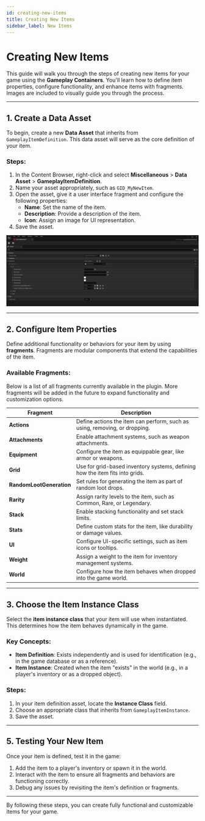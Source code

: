 ```yaml
---
id: creating-new-items
title: Creating New Items
sidebar_label: New Items
---
```


# Creating New Items

This guide will walk you through the steps of creating new items for your game using the **Gameplay Containers**. You'll learn how to define item properties, configure functionality, and enhance items with fragments. Images are included to visually guide you through the process.

---

## 1. Create a Data Asset

To begin, create a new **Data Asset** that inherits from `GameplayItemDefinition`. This data asset will serve as the core definition of your item.

### Steps:
1. In the Content Browser, right-click and select **Miscellaneous** > **Data Asset** > **GameplayItemDefinition**.
2. Name your asset appropriately, such as `GID_MyNewItem`.
3. Open the asset, give it a user interface fragment and configure the following properties:
   - **Name**: Set the name of the item.
   - **Description**: Provide a description of the item.
   - **Icon**: Assign an image for UI representation.
4. Save the asset.

![GameplayItemDefinition Properties](./images/01.png)

---

## 2. Configure Item Properties

Define additional functionality or behaviors for your item by using **fragments**. Fragments are modular components that extend the capabilities of the item.

### Available Fragments:

Below is a list of all fragments currently available in the plugin. More fragments will be added in the future to expand functionality and customization options.

| **Fragment**           | **Description**                                                                 |
|-------------------------|---------------------------------------------------------------------------------|
| **Actions**             | Define actions the item can perform, such as using, removing, or dropping.   |
| **Attachments**         | Enable attachment systems, such as weapon attachments.             |
| **Equipment**           | Configure the item as equippable gear, like armor or weapons.                  |
| **Grid**                | Use for grid-based inventory systems, defining how the item fits into grids.    |
| **RandomLootGeneration**| Set rules for generating the item as part of random loot drops.                 |
| **Rarity**              | Assign rarity levels to the item, such as Common, Rare, or Legendary.          |
| **Stack**               | Enable stacking functionality and set stack limits.                            |
| **Stats**               | Define custom stats for the item, like durability or damage values.            |
| **UI**                  | Configure UI-specific settings, such as item icons or tooltips.                |
| **Weight**              | Assign a weight to the item for inventory management systems.                  |
| **World**               | Configure how the item behaves when dropped into the game world.               |


---

## 3. Choose the Item Instance Class

Select the **item instance class** that your item will use when instantiated. This determines how the item behaves dynamically in the game.

### Key Concepts:
- **Item Definition**: Exists independently and is used for identification (e.g., in the game database or as a reference).
- **Item Instance**: Created when the item "exists" in the world (e.g., in a player's inventory or as a dropped object).

### Steps:
1. In your item definition asset, locate the **Instance Class** field.
2. Choose an appropriate class that inherits from `GameplayItemInstance`.
3. Save the asset.

---

## 5. Testing Your New Item

Once your item is defined, test it in the game:
1. Add the item to a player's inventory or spawn it in the world.
2. Interact with the item to ensure all fragments and behaviors are functioning correctly.
3. Debug any issues by revisiting the item's definition or fragments.

---

By following these steps, you can create fully functional and customizable items for your game.